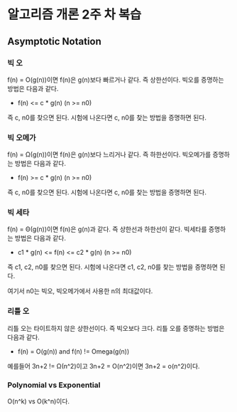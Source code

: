 # 알고리즘 개론 2주 차 복습

## Asymptotic Notation

### 빅 오

f(n) = O(g(n))이면 f(n)은 g(n)보다 빠르거나 같다. 즉 상한선이다. 빅오를 증명하는 방법은 다음과 같다.

- f(n) <= c \* g(n) (n >= n0)

즉 c, n0를 찾으면 된다. 시험에 나온다면 c, n0를 찾는 방법을 증명하면 된다.

### 빅 오메가

f(n) = Ω(g(n))이면 f(n)은 g(n)보다 느리거나 같다. 즉 하한선이다. 빅오메가를 증명하는 방법은 다음과 같다.

- f(n) >= c \* g(n) (n >= n0)

즉 c, n0를 찾으면 된다. 시험에 나온다면 c, n0를 찾는 방법을 증명하면 된다.

### 빅 세타

f(n) = Θ(g(n))이면 f(n)은 g(n)과 같다. 즉 상한선과 하한선이 같다. 빅세타를 증명하는 방법은 다음과 같다.

- c1 \* g(n) <= f(n) <= c2 \* g(n) (n >= n0)

즉 c1, c2, n0를 찾으면 된다. 시험에 나온다면 c1, c2, n0를 찾는 방법을 증명하면 된다.

여기서 n0는 빅오, 빅오메가에서 사용한 n의 최대값이다.

### 리틀 오

리틀 오는 타이트하지 않은 상한선이다. 즉 빅오보다 크다. 리틀 오를 증명하는 방법은 다음과 같다.

- f(n) = O(g(n)) and f(n) != Omega(g(n))

예를들어 3n+2 != Ω(n^2)이고 3n+2 = O(n^2)이면 3n+2 = o(n^2)이다.

### Polynomial vs Exponential

O(n^k) vs O(k^n)이다.

